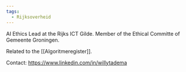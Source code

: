 ```yaml
---
tags:
  - Rijksoverheid
---
```


AI Ethics Lead at the Rijks ICT Gilde. Member of the Ethical Committe of Gemeente Groningen.

Related to the [[Algoritmeregister]].

Contact: https://www.linkedin.com/in/willytadema